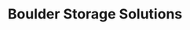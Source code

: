 ---
title: "Boulder Storage Solutions"
url: /post-falls/boulder-storage-solutions/
shop: storage rental
---